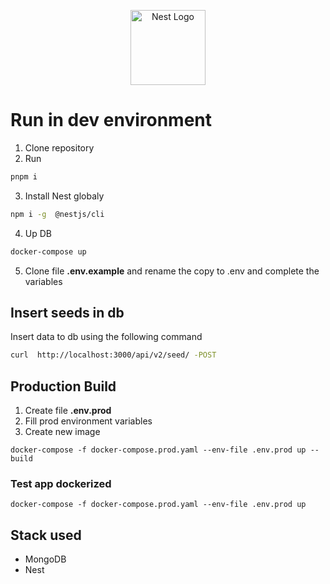 <p align="center">
  <a href="http://nestjs.com/" target="blank"><img src="https://nestjs.com/img/logo-small.svg" width="120" alt="Nest Logo" /></a>
</p>

# Run in dev environment

1. Clone repository
2. Run
```bash
pnpm i
```
3. Install Nest globaly

```bash
npm i -g  @nestjs/cli
```

4. Up DB

```bash
docker-compose up
```

5. Clone file __.env.example__ and rename the copy to .env and complete the variables

## Insert seeds in db

Insert data to db using the following command

```bash
curl  http://localhost:3000/api/v2/seed/ -POST
```

## Production Build

1. Create file __.env.prod__
2. Fill prod environment variables
3. Create new image

```
docker-compose -f docker-compose.prod.yaml --env-file .env.prod up --build
```
### Test app dockerized

```
docker-compose -f docker-compose.prod.yaml --env-file .env.prod up
```

## Stack used

* MongoDB
* Nest